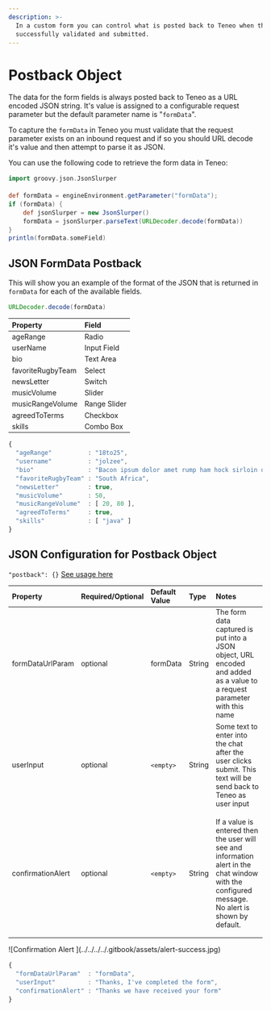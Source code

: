 ```yaml
---
description: >-
  In a custom form you can control what is posted back to Teneo when the form is
  successfully validated and submitted.
---
```


# Postback Object

The data for the form fields is always posted back to Teneo as a URL encoded JSON string. It's value is assigned to a configurable request parameter but the default parameter name is "`formData`".

To capture the `formData` in Teneo you must validate that the request parameter exists on an inbound request and if so you should URL decode it's value and then attempt to parse it as JSON.

You can use the following code to retrieve the form data in Teneo:

```groovy
import groovy.json.JsonSlurper

def formData = engineEnvironment.getParameter("formData"); 
if (formData) { 
    def jsonSlurper = new JsonSlurper()
    formData = jsonSlurper.parseText(URLDecoder.decode(formData))
}
println(formData.someField)
```

## JSON FormData Postback

This will show you an example of the format of the JSON that is returned in `formData` for each of the available fields.  

```groovy
URLDecoder.decode(formData)
```

| Property | Field |
| :--- | :--- |
| ageRange | Radio |
| userName | Input Field |
| bio | Text Area |
| favoriteRugbyTeam | Select |
| newsLetter | Switch |
| musicVolume | Slider |
| musicRangeVolume | Range Slider |
| agreedToTerms | Checkbox |
| skills | Combo Box |

```javascript
{
  "ageRange"          : "18to25",
  "username"          : "jolzee",
  "bio"               : "Bacon ipsum dolor amet rump ham hock sirloin doner fatback beef kielbasa picanha leberkas sausage buffalo capicola. Shoulder tail pancetta tenderloin. ",
  "favoriteRugbyTeam" : "South Africa",
  "newsLetter"        : true,
  "musicVolume"       : 50,
  "musicRangeVolume"  : [ 20, 80 ],
  "agreedToTerms"     : true,
  "skills"            : [ "java" ]
}
```

## JSON Configuration for Postback Object

`"postback": {}`  [See usage here](./#component-configuration)

<table>
  <thead>
    <tr>
      <th style="text-align:left">Property</th>
      <th style="text-align:left">Required/Optional</th>
      <th style="text-align:left">Default Value</th>
      <th style="text-align:left">Type</th>
      <th style="text-align:left">Notes</th>
    </tr>
  </thead>
  <tbody>
    <tr>
      <td style="text-align:left">formDataUrlParam</td>
      <td style="text-align:left">optional</td>
      <td style="text-align:left">formData</td>
      <td style="text-align:left">String</td>
      <td style="text-align:left">The form data captured is put into a JSON object, URL encoded and added
        as a value to a request parameter with this name</td>
    </tr>
    <tr>
      <td style="text-align:left">userInput</td>
      <td style="text-align:left">optional</td>
      <td style="text-align:left"><code>&lt;empty&gt;</code>
      </td>
      <td style="text-align:left">String</td>
      <td style="text-align:left">Some text to enter into the chat after the user clicks submit. This text
        will be send back to Teneo as user input</td>
    </tr>
    <tr>
      <td style="text-align:left">confirmationAlert</td>
      <td style="text-align:left">optional</td>
      <td style="text-align:left"><code>&lt;empty&gt;</code>
      </td>
      <td style="text-align:left">String</td>
      <td style="text-align:left">
        <p>If a value is entered then the user will see and information alert in
          the chat window with the configured message. No alert is shown by default.</p>
        <p></p>
        <p></p>
      </td>
    </tr>
  </tbody>
</table>![Confirmation Alert ](../../../../.gitbook/assets/alert-success.jpg)

```javascript
{
  "formDataUrlParam"  : "formData",
  "userInput"         : "Thanks, I've completed the form",
  "confirmationAlert" : "Thanks we have received your form"
}
```

